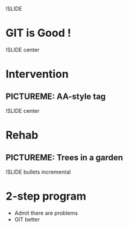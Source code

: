 !SLIDE
# GIT is Good ! #


!SLIDE center
# Intervention #

## PICTUREME: AA-style tag


!SLIDE center
# Rehab #

## PICTUREME: Trees in a garden


!SLIDE bullets incremental
# 2-step program #

* Admit there are problems
* GIT better
